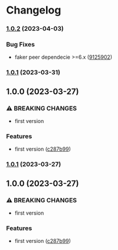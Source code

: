 # Changelog

### [1.0.2](https://github.com/DevoInc/holo/compare/1.0.1...1.0.2) (2023-04-03)


### Bug Fixes

* faker peer dependecie >=6.x ([9125902](https://github.com/DevoInc/holo/commit/9125902404f0532205ff630148611db8cd948dbb))

### [1.0.1](https://github.com/DevoInc/holo/compare/1.0.0...1.0.1) (2023-03-31)

## 1.0.0 (2023-03-27)


### ⚠ BREAKING CHANGES

* first version

### Features

* first version ([c287b99](https://github.com/DevoInc/holo/commit/c287b99a538a5579ce953c6a3a3bfa0f4705a976))

### [1.0.1](https://github.com/DevoInc/holo/compare/1.0.0...1.0.1) (2023-03-27)

## 1.0.0 (2023-03-27)


### ⚠ BREAKING CHANGES

* first version

### Features

* first version ([c287b99](https://github.com/DevoInc/holo/commit/c287b99a538a5579ce953c6a3a3bfa0f4705a976))